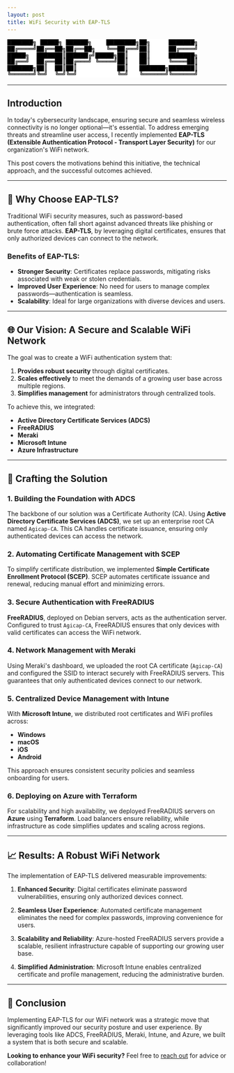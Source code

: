 ```yaml
---
layout: post
title: WiFi Security with EAP-TLS
---
```


![EAP Ascii](/assets/eap.png "eap ascii")

---

## **Introduction**

In today's cybersecurity landscape, ensuring secure and seamless wireless connectivity is no longer optional—it's essential. To address emerging threats and streamline user access, I recently implemented **EAP-TLS (Extensible Authentication Protocol - Transport Layer Security)** for our organization's WiFi network.

This post covers the motivations behind this initiative, the technical approach, and the successful outcomes achieved.

---

## **🔑  Why Choose EAP-TLS?**

Traditional WiFi security measures, such as password-based authentication, often fall short against advanced threats like phishing or brute force attacks. **EAP-TLS**, by leveraging digital certificates, ensures that only authorized devices can connect to the network.

### Benefits of EAP-TLS:
- **Stronger Security**: Certificates replace passwords, mitigating risks associated with weak or stolen credentials.
- **Improved User Experience**: No need for users to manage complex passwords—authentication is seamless.
- **Scalability**: Ideal for large organizations with diverse devices and users.

---

## **🌐 Our Vision: A Secure and Scalable WiFi Network**

The goal was to create a WiFi authentication system that:
1. **Provides robust security** through digital certificates.
2. **Scales effectively** to meet the demands of a growing user base across multiple regions.
3. **Simplifies management** for administrators through centralized tools.

To achieve this, we integrated:
- **Active Directory Certificate Services (ADCS)**
- **FreeRADIUS**
- **Meraki**
- **Microsoft Intune**
- **Azure Infrastructure**

---

## **🔐 Crafting the Solution**

### **1. Building the Foundation with ADCS**
The backbone of our solution was a Certificate Authority (CA). Using **Active Directory Certificate Services (ADCS)**, we set up an enterprise root CA named `Agicap-CA`. This CA handles certificate issuance, ensuring only authenticated devices can access the network.

### **2. Automating Certificate Management with SCEP**
To simplify certificate distribution, we implemented **Simple Certificate Enrollment Protocol (SCEP)**. SCEP automates certificate issuance and renewal, reducing manual effort and minimizing errors.

### **3. Secure Authentication with FreeRADIUS**
**FreeRADIUS**, deployed on Debian servers, acts as the authentication server. Configured to trust `Agicap-CA`, FreeRADIUS ensures that only devices with valid certificates can access the WiFi network.

### **4. Network Management with Meraki**
Using Meraki's dashboard, we uploaded the root CA certificate (`Agicap-CA`) and configured the SSID to interact securely with FreeRADIUS servers. This guarantees that only authenticated devices connect to our network.

### **5. Centralized Device Management with Intune**
With **Microsoft Intune**, we distributed root certificates and WiFi profiles across:
- **Windows**
- **macOS**
- **iOS**
- **Android**

This approach ensures consistent security policies and seamless onboarding for users.

### **6. Deploying on Azure with Terraform**
For scalability and high availability, we deployed FreeRADIUS servers on **Azure** using **Terraform**. Load balancers ensure reliability, while infrastructure as code simplifies updates and scaling across regions.

---

## **📈 Results: A Robust WiFi Network**

The implementation of EAP-TLS delivered measurable improvements:

1. **Enhanced Security**:
   Digital certificates eliminate password vulnerabilities, ensuring only authorized devices connect.

2. **Seamless User Experience**:
   Automated certificate management eliminates the need for complex passwords, improving convenience for users.

3. **Scalability and Reliability**:
   Azure-hosted FreeRADIUS servers provide a scalable, resilient infrastructure capable of supporting our growing user base.

4. **Simplified Administration**:
   Microsoft Intune enables centralized certificate and profile management, reducing the administrative burden.

---

## **🏁 Conclusion**

Implementing EAP-TLS for our WiFi network was a strategic move that significantly improved our security posture and user experience. By leveraging tools like ADCS, FreeRADIUS, Meraki, Intune, and Azure, we built a system that is both secure and scalable.

**Looking to enhance your WiFi security?** Feel free to [reach out](./contact/) for advice or collaboration!